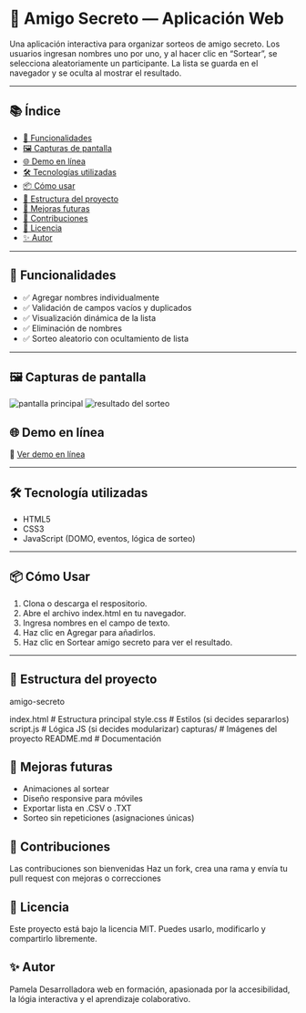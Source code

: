 # 🎁 Amigo Secreto — Aplicación Web

Una aplicación interactiva para organizar sorteos de amigo secreto. Los usuarios ingresan nombres uno por uno, y al hacer clic en “Sortear”, se selecciona aleatoriamente un participante. La lista se guarda en el navegador y se oculta al mostrar el resultado.

---

## 📚 Índice

- [🚀 Funcionalidades](#-funcionalidades)
- [🖼️ Capturas de pantalla](#-capturas-de-pantalla)
- [🌐 Demo en línea](#-demo-en-línea)
- [🛠️ Tecnologías utilizadas](#️-tecnologías-utilizadas)
- [📦 Cómo usar](#-cómo-usar)
- [📂 Estructura del proyecto](#-estructura-del-proyecto)
- [🧪 Mejoras futuras](#-mejoras-futuras)
- [🤝 Contribuciones](#-contribuciones)
- [📄 Licencia](#-licencia)
- [✨ Autor](#-autor)

---

## 🚀 Funcionalidades

- ✅ Agregar nombres individualmente
- ✅ Validación de campos vacíos y duplicados
- ✅ Visualización dinámica de la lista
- ✅ Eliminación de nombres
- ✅ Sorteo aleatorio con ocultamiento de lista

---

## 🖼️ Capturas de pantalla

 ![pantalla principal](https://github.com/user-attachments/assets/d941f08e-c078-4720-916d-086ea420b80f)
 ![resultado del sorteo](https://github.com/user-attachments/assets/b769e182-566f-41cf-afe3-d8183c828a33)

 ## 🌐 Demo en línea

🔗 [Ver demo en línea](https://pameta1.github.io/versi-n-final-amigo-secreto/)
 
---

## 🛠️ Tecnología utilizadas

- HTML5
- CSS3
- JavaScript (DOMO, eventos, lógica de sorteo)

---

## 📦 Cómo Usar

1. Clona o descarga el respositorio.
2. Abre el archivo index.html en tu navegador.
3. Ingresa nombres en el campo de texto.
4. Haz clic en Agregar para añadirlos.
5. Haz clic en Sortear amigo secreto para ver el resultado.

---

## 📂 Estructura del proyecto

amigo-secreto

index.html       # Estructura principal
style.css        # Estilos (si decides separarlos)
script.js        # Lógica JS (si decides modularizar)
capturas/        # Imágenes del proyecto
README.md        # Documentación




## 🧪 Mejoras futuras

- Animaciones al sortear
- Diseño responsive para móviles
- Exportar lista en .CSV o .TXT
- Sorteo sin repeticiones (asignaciones únicas)


## 🤝 Contribuciones


Las contribuciones son bienvenidas
Haz un fork, crea una rama y envía tu pull request con mejoras o correcciones

## 📄 Licencia

Este proyecto está bajo la licencia MIT.
Puedes usarlo, modificarlo y compartirlo libremente.

## ✨ Autor

Pamela
Desarrolladora web en formación, apasionada por la accesibilidad, la lógia interactiva y el aprendizaje colaborativo.


